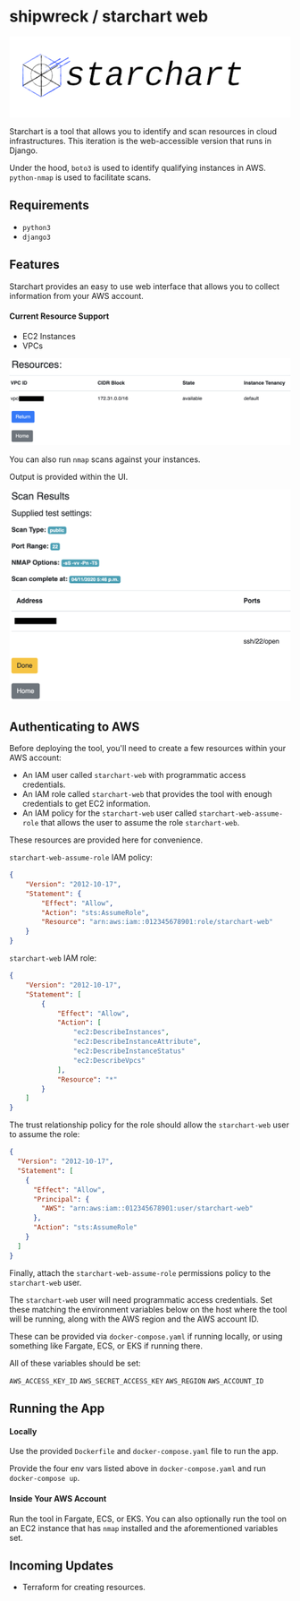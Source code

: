 # shipwreck / starchart web

![starchart](https://github.com/shipwreckdev/starchart/blob/master/assets/starchart.png)

Starchart is a tool that allows you to identify and scan resources in cloud infrastructures. This iteration is the web-accessible version that runs in Django.

Under the hood, `boto3` is used to identify qualifying instances in AWS. `python-nmap` is used to facilitate scans.

## Requirements

* `python3`
* `django3`

## Features

Starchart provides an easy to use web interface that allows you to collect information from your AWS account.

#### Current Resource Support

* EC2 Instances
* VPCs

![starchart_vpc_info](https://github.com/shipwreckdev/starchart-web/blob/master/assets/sc_vpc_info.png)

You can also run `nmap` scans against your instances.

Output is provided within the UI.

![starchart_scan_results](https://github.com/shipwreckdev/starchart-web/blob/master/assets/sc_scan_results.png)

## Authenticating to AWS

Before deploying the tool, you'll need to create a few resources within your AWS account:

* An IAM user called `starchart-web` with programmatic access credentials.
* An IAM role called `starchart-web` that provides the tool with enough credentials to get EC2 information.
* An IAM policy for the `starchart-web` user called `starchart-web-assume-role` that allows the user to assume the role `starchart-web`.

These resources are provided here for convenience.

`starchart-web-assume-role` IAM policy:

```json
{
    "Version": "2012-10-17",
    "Statement": {
        "Effect": "Allow",
        "Action": "sts:AssumeRole",
        "Resource": "arn:aws:iam::012345678901:role/starchart-web"
    }
}
```

`starchart-web` IAM role:

```json
{
    "Version": "2012-10-17",
    "Statement": [
        {
            "Effect": "Allow",
            "Action": [
                "ec2:DescribeInstances",
                "ec2:DescribeInstanceAttribute",
                "ec2:DescribeInstanceStatus"
                "ec2:DescribeVpcs"
            ],
            "Resource": "*"
        }
    ]
}
```

The trust relationship policy for the role should allow the `starchart-web` user to assume the role:

```json
{
  "Version": "2012-10-17",
  "Statement": [
    {
      "Effect": "Allow",
      "Principal": {
        "AWS": "arn:aws:iam::012345678901:user/starchart-web"
      },
      "Action": "sts:AssumeRole"
    }
  ]
}
```

Finally, attach the `starchart-web-assume-role` permissions policy to the `starchart-web` user.

The `starchart-web` user will need programmatic access credentials. Set these matching the environment variables below on the host where the tool will be running, along with the AWS region and the AWS account ID.

These can be provided via `docker-compose.yaml` if running locally, or using something like Fargate, ECS, or EKS if running there.

All of these variables should be set:

`AWS_ACCESS_KEY_ID`
`AWS_SECRET_ACCESS_KEY`
`AWS_REGION`
`AWS_ACCOUNT_ID`

## Running the App

#### Locally

Use the provided `Dockerfile` and `docker-compose.yaml` file to run the app.

Provide the four env vars listed above in `docker-compose.yaml` and run `docker-compose up`.

#### Inside Your AWS Account

Run the tool in Fargate, ECS, or EKS. You can also optionally run the tool on an EC2 instance that has `nmap` installed and the aforementioned variables set.

## Incoming Updates

* Terraform for creating resources.
